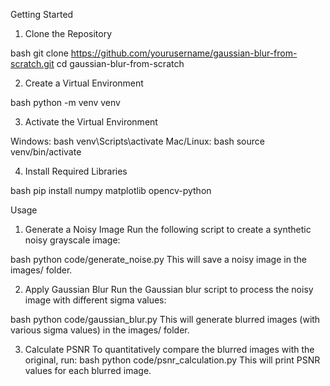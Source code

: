Getting Started
1. Clone the Repository
   
bash
git clone https://github.com/yourusername/gaussian-blur-from-scratch.git
cd gaussian-blur-from-scratch

2. Create a Virtual Environment

bash
python -m venv venv

3. Activate the Virtual Environment

Windows:
bash
venv\Scripts\activate
Mac/Linux:
bash
source venv/bin/activate

4. Install Required Libraries

bash
pip install numpy matplotlib opencv-python


Usage
1. Generate a Noisy Image
Run the following script to create a synthetic noisy grayscale image:

bash
python code/generate_noise.py
This will save a noisy image in the images/ folder.

2. Apply Gaussian Blur
Run the Gaussian blur script to process the noisy image with different sigma values:

bash
python code/gaussian_blur.py
This will generate blurred images (with various sigma values) in the images/ folder.

3. Calculate PSNR
To quantitatively compare the blurred images with the original, run:
bash
python code/psnr_calculation.py
This will print PSNR values for each blurred image.
